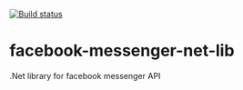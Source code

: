 [![Build status](https://ci.appveyor.com/api/projects/status/ed0xamwg2ch2l43m?svg=true)](https://ci.appveyor.com/project/HiznyakNikita/facebook-messenger-net-lib)


# facebook-messenger-net-lib
.Net library for facebook messenger API

